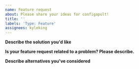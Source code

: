 ```yaml
---
name: Feature request
about: Please share your ideas for configapult!
title: ''
labels: 'Type: Feature'
assignees: kyleking
---
```


**Describe the solution you'd like**
<!-- A description of what you want to happen -->

**Is your feature request related to a problem? Please describe.**
<!-- A description of what the problem is. Ex. I'm always frustrated when [...] -->

**Describe alternatives you've considered**
<!-- A description of any alternative solutions or features you've considered -->
